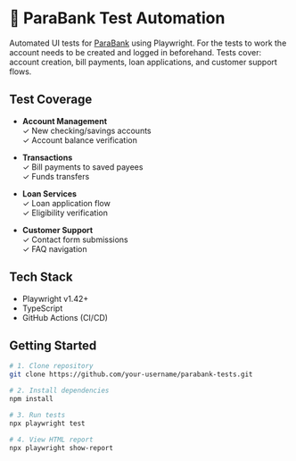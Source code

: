 # 🏦 ParaBank Test Automation

Automated UI tests for [ParaBank](https://parabank.parasoft.com) using Playwright.  For the tests to work the account needs to be created and logged in beforehand.
Tests cover: account creation, bill payments, loan applications, and customer support flows.

## Test Coverage
- **Account Management**  
  ✓ New checking/savings accounts  
  ✓ Account balance verification  

- **Transactions**  
  ✓ Bill payments to saved payees  
  ✓ Funds transfers  

- **Loan Services**  
  ✓ Loan application flow  
  ✓ Eligibility verification  

- **Customer Support**  
  ✓ Contact form submissions  
  ✓ FAQ navigation  

## Tech Stack
- Playwright v1.42+
- TypeScript
- GitHub Actions (CI/CD)

## Getting Started
```bash
# 1. Clone repository
git clone https://github.com/your-username/parabank-tests.git

# 2. Install dependencies
npm install

# 3. Run tests
npx playwright test

# 4. View HTML report
npx playwright show-report